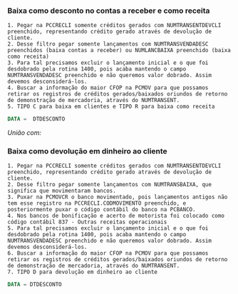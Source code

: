 ### Baixa como desconto no contas a receber e como receita

	1. Pegar na PCCRECLI somente créditos gerados com NUMTRANSENTDEVCLI preenchido, representando crédito gerado através de devolução de cliente.
	2. Desse filtro pegar somente lançamentos com NUMTRANSVENDADESC preenchidos (baixa contas a receber) ou NUMLANCBAIXA preenchido (baixa como receita)
	3. Para tal precisamos excluir o lançamento inicial e o que foi desdobrado pela rotina 1400, pois acaba mantendo o campo NUMTRANSVENDADESC preenchido e não queremos valor dobrado. Assim devemos desconsiderá-los.
	4. Buscar a informação do maior CFOP na PCMOV para que possamos retirar os registros de créditos gerados/baixados oriundos de retorno de demonstração de mercadoria, através do NUMTRANSENT.
	5. TIPO C para baixa em clientes e TIPO R para baixa como receita
  
```sql
DATA =  DTDESCONTO
```
	
*União com:*

### Baixa como devolução em dinheiro ao cliente

	1. Pegar na PCCRECLI somente créditos gerados com NUMTRANSENTDEVCLI preenchido, representando crédito gerado através de devolução de cliente.
	2. Desse filtro pegar somente lançamentos com NUMTRANSBAIXA, que significa que movimentaram bancos.
	3. Puxar na PCMOVCR o banco movimentado, pois lançamentos antigos não tem esse registro na PCCRECLI.CODMOVIMENTO preenchido, e posteriormente puxar o código contábil do banco na PCBANCO.
	4. Nos bancos de bonificação e acerto de motorista foi colocado como código contábil 837 - Outras receitas operacionais
	5. Para tal precisamos excluir o lançamento inicial e o que foi desdobrado pela rotina 1400, pois acaba mantendo o campo NUMTRANSVENDADESC preenchido e não queremos valor dobrado. Assim devemos desconsiderá-los.
	6. Buscar a informação do maior CFOP na PCMOV para que possamos retirar os registros de créditos gerados/baixados oriundos de retorno de demonstração de mercadoria, através do NUMTRANSENT. 
	7. TIPO D para devolução em dinheiro ao cliente
	
```sql
DATA = DTDESCONTO
```
